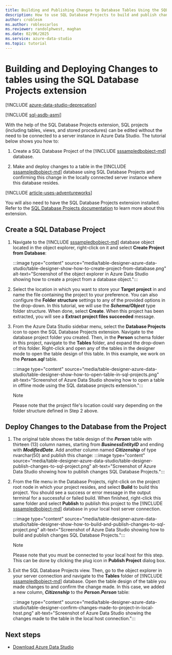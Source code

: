 ```yaml
---
title: Building and Publishing Changes to Database Tables Using the SQL Database Projects Extension
description: How to use SQL Database Projects to build and publish changes to a database table in Azure Data Studio
author: croblesm
ms.author: roblescarlos
ms.reviewer: randolphwest, maghan
ms.date: 02/06/2025
ms.service: azure-data-studio
ms.topic: tutorial
---
```


# Building and Deploying Changes to tables using the SQL Database Projects extension

[!INCLUDE [azure-data-studio-deprecation](includes/azure-data-studio-deprecation.md)]

[!INCLUDE [sql-asdb-asmi](includes/applies-to-version/sql-asdb-asmi.md)]

With the help of the SQL Database Projects extension, SQL projects (including tables, views, and stored procedures) can be edited without the need to be connected to a server instance in Azure Data Studio. The tutorial below shows you how to:

1. Create a SQL Database Project of the [!INCLUDE [sssampledbobject-md](includes/sssampledbobject-md.md)] database.

2. Make and deploy changes to a table in the [!INCLUDE [sssampledbobject-md](includes/sssampledbobject-md.md)] database using SQL Database Projects and confirming this change in the locally connected server instance where this database resides.

[!INCLUDE [article-uses-adventureworks](includes/article-uses-adventureworks.md)]

You will also need to have the SQL Database Projects extension installed. Refer to the [SQL Database Projects documentation](extensions/sql-database-project-extension.md) to learn more about this extension.

## Create a SQL Database Project

1. Navigate to the [!INCLUDE [sssampledbobject-md](includes/sssampledbobject-md.md)] database object located in the object explorer, right-click on it and select **Create Project from Database**:

    :::image type="content" source="media/table-designer-azure-data-studio/table-designer-show-how-to-create-project-from-database.png" alt-text="Screenshot of the object explorer in Azure Data Studio showing how to create a project from a database object.":::

2. Select the location in which you want to store your **Target project** in and name the file containing the project to your preference. You can also configure the **Folder structure** settings to any of the provided options in the drop-down. In this tutorial, we will use the ***Schema/Object*** type folder structure. When done, select **Create**. When this project has been extracted, you will see a **Extract project files succeeded** message.

3. From the Azure Data Studio sidebar menu, select the **Database Projects** icon to open the SQL Database Projects extension. Navigate to the database project folder you created. Then, in the **Person** schema folder in this project, navigate to the **Tables** folder, and expand the drop-down of this folder. Right-click and open any of the tables in the designer mode to open the table design of this table. In this example, we work on the ***Person.sql*** table.

    :::image type="content" source="media/table-designer-azure-data-studio/table-designer-show-how-to-open-table-in-sql-projects.png" alt-text="Screenshot of Azure Data Studio showing how to open a table in offline mode using the SQL database projects extension.":::

    > [!NOTE]
    > Please note that the project file's location could vary depending on the folder structure defined in Step 2 above.

## Deploy Changes to the Database from the Project

1. The original table shows the table design of the ***Person*** table with thirteen (13) column names, starting from ***BusinessEntityID*** and ending with ***ModifiedDate***.
    Add another column named ***Citizenship*** of type nvarchar(50) and publish this change:
        :::image type="content" source="media/table-designer-azure-data-studio/table-designer-publish-changes-to-sql-project.png" alt-text="Screenshot of Azure Data Studio showing how to publish changes SQL Database Projects.":::

2. From the file menu in the Database Projects, right-click on the project root node in which your project resides, and select **Build** to build this project. You should see a success or error message in the output terminal for a successful or failed build. When finished, right-click this same folder and select **Publish** to publish this project to the [!INCLUDE [sssampledbobject-md](includes/sssampledbobject-md.md)] database in your local host server connection.

    :::image type="content" source="media/table-designer-azure-data-studio/table-designer-show-how-to-build-and-publish-changes-to-sql-project.png" alt-text="Screenshot of Azure Data Studio showing how to build and publish changes SQL Database Projects.":::

    > [!NOTE]
    > Please note that you must be connected to your local host for this step. This can be done by clicking the plug icon in **Publish Project** dialog box.

3. Exit the SQL Database Projects view. Then, go to the object explorer in your server connection and navigate to the **Tables** folder of [!INCLUDE [sssampledbobject-md](includes/sssampledbobject-md.md)] database. Open the table design of the table you made changes to and confirm the change made. In this case, we added a new column, ***Citizenship*** to the ***Person.Person*** table:

    :::image type="content" source="media/table-designer-azure-data-studio/table-designer-confirm-changes-made-to-project-in-local-host.png" alt-text="Screenshot of Azure Data Studio showing the changes made to the table in the local host connection.":::

## Next steps

- [Download Azure Data Studio](./download-azure-data-studio.md)
